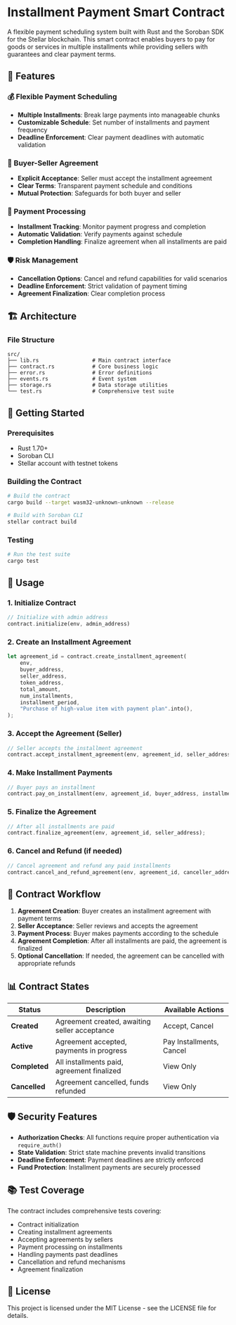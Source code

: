 # Installment Payment Smart Contract

A flexible payment scheduling system built with Rust and the Soroban SDK for the Stellar blockchain. This smart contract enables buyers to pay for goods or services in multiple installments while providing sellers with guarantees and clear payment terms.

## 🌟 Features

### 💰 Flexible Payment Scheduling
- **Multiple Installments**: Break large payments into manageable chunks
- **Customizable Schedule**: Set number of installments and payment frequency
- **Deadline Enforcement**: Clear payment deadlines with automatic validation

### 🤝 Buyer-Seller Agreement
- **Explicit Acceptance**: Seller must accept the installment agreement
- **Clear Terms**: Transparent payment schedule and conditions
- **Mutual Protection**: Safeguards for both buyer and seller

### 🔄 Payment Processing
- **Installment Tracking**: Monitor payment progress and completion
- **Automatic Validation**: Verify payments against schedule
- **Completion Handling**: Finalize agreement when all installments are paid

### 🛡️ Risk Management
- **Cancellation Options**: Cancel and refund capabilities for valid scenarios
- **Deadline Enforcement**: Strict validation of payment timing
- **Agreement Finalization**: Clear completion process

## 🏗️ Architecture

### File Structure
```
src/
├── lib.rs                 # Main contract interface
├── contract.rs            # Core business logic
├── error.rs               # Error definitions
├── events.rs              # Event system
├── storage.rs             # Data storage utilities
└── test.rs                # Comprehensive test suite
```

## 🚀 Getting Started

### Prerequisites
- Rust 1.70+
- Soroban CLI
- Stellar account with testnet tokens

### Building the Contract

```bash
# Build the contract
cargo build --target wasm32-unknown-unknown --release
```

```bash
# Build with Soroban CLI
stellar contract build
```

### Testing

```bash
# Run the test suite
cargo test
```

## 📖 Usage

### 1. Initialize Contract
```rust
// Initialize with admin address
contract.initialize(env, admin_address)
```

### 2. Create an Installment Agreement
```rust
let agreement_id = contract.create_installment_agreement(
    env,
    buyer_address,
    seller_address,
    token_address,
    total_amount,
    num_installments,
    installment_period,
    "Purchase of high-value item with payment plan".into(),
);
```

### 3. Accept the Agreement (Seller)
```rust
// Seller accepts the installment agreement
contract.accept_installment_agreement(env, agreement_id, seller_address);
```

### 4. Make Installment Payments
```rust
// Buyer pays an installment
contract.pay_on_installment(env, agreement_id, buyer_address, installment_number);
```

### 5. Finalize the Agreement
```rust
// After all installments are paid
contract.finalize_agreement(env, agreement_id, seller_address);
```

### 6. Cancel and Refund (if needed)
```rust
// Cancel agreement and refund any paid installments
contract.cancel_and_refund_agreement(env, agreement_id, canceller_address);
```

## 🔄 Contract Workflow

1. **Agreement Creation**: Buyer creates an installment agreement with payment terms
2. **Seller Acceptance**: Seller reviews and accepts the agreement
3. **Payment Process**: Buyer makes payments according to the schedule
4. **Agreement Completion**: After all installments are paid, the agreement is finalized
5. **Optional Cancellation**: If needed, the agreement can be cancelled with appropriate refunds

## 📊 Contract States

| Status | Description | Available Actions |
|--------|-------------|-------------------|
| **Created** | Agreement created, awaiting seller acceptance | Accept, Cancel |
| **Active** | Agreement accepted, payments in progress | Pay Installments, Cancel |
| **Completed** | All installments paid, agreement finalized | View Only |
| **Cancelled** | Agreement cancelled, funds refunded | View Only |

## 🛡️ Security Features

- **Authorization Checks**: All functions require proper authentication via `require_auth()`
- **State Validation**: Strict state machine prevents invalid transitions
- **Deadline Enforcement**: Payment deadlines are strictly enforced
- **Fund Protection**: Installment payments are securely processed

## 📚 Test Coverage

The contract includes comprehensive tests covering:
- Contract initialization
- Creating installment agreements
- Accepting agreements by sellers
- Payment processing on installments
- Handling payments past deadlines
- Cancellation and refund mechanisms
- Agreement finalization

## 📝 License

This project is licensed under the MIT License - see the LICENSE file for details.